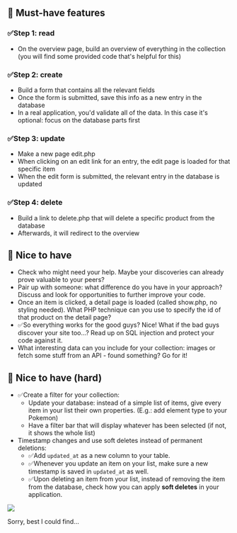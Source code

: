 

## 🌱 Must-have features




### ✅Step 1: read
- On the overview page, build an overview of everything in the collection (you will find some provided code that's helpful for this)

### ✅Step 2: create
- Build a form that contains all the relevant fields
- Once the form is submitted, save this info as a new entry in the database
- In a real application, you'd validate all of the data. In this case it's optional: focus on the database parts first

### ✅Step 3: update
- Make a new page edit.php
- When clicking on an edit link for an entry, the edit page is loaded for that specific item
- When the edit form is submitted, the relevant entry in the database is updated

### ✅Step 4: delete
- Build a link to delete.php that will delete a specific product from the database
- Afterwards, it will redirect to the overview

## 🌼 Nice to have

- Check who might need your help. Maybe your discoveries can already prove valuable to your peers?
- Pair up with someone: what difference do you have in your approach? Discuss and look for opportunities to further improve your code.
- Once an item is clicked, a detail page is loaded (called show.php, no styling needed). What PHP technique can you use to specify the id of that product on the detail page?
- ✅So everything works for the good guys? Nice! What if the bad guys discover your site too...? Read up on SQL injection and protect your code against it.
- What interesting data can you include for your collection: images or fetch some stuff from an API - found something? Go for it!

## 🌳 Nice to have (hard)
- ✅Create a filter for your collection:
    - Update your database: instead of a simple list of items, give every item in your list their own properties. (E.g.: add element type to your Pokemon)
    - Have a filter bar that will display whatever has been selected (if not, it shows the whole list)
- Timestamp changes and use soft deletes instead of permanent deletions:
  - ✅Add `updated_at` as a new column to your table.
  - ✅Whenever you update an item on your list, make sure a new timestamp is saved in `updated_at` as well.
  - ✅Upon deleting an item from your list, instead of removing the item from the database, check how you can apply **soft deletes** in your application.

  
![](https://media.giphy.com/media/l3V0mgFspVuDAJK9y/giphy.gif)

Sorry, best I could find...